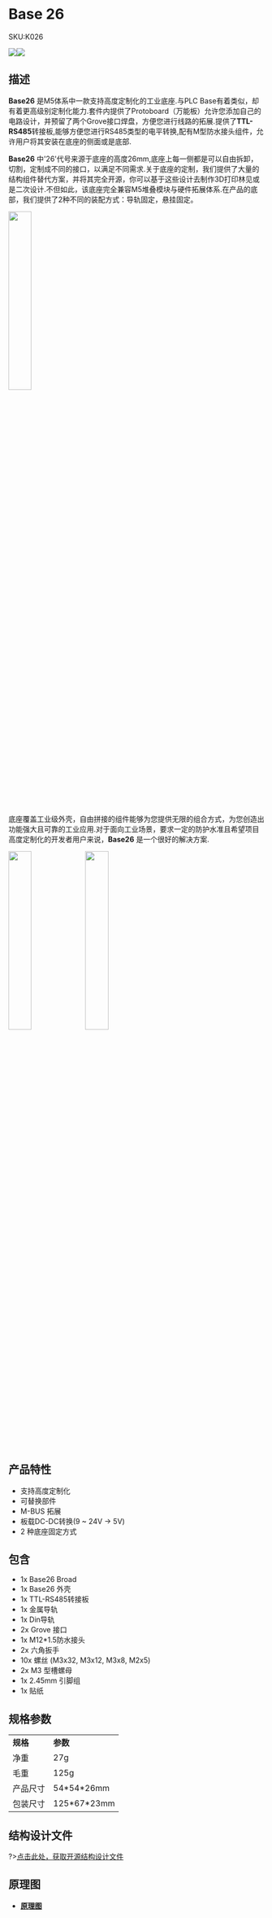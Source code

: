 # Base 26

<el-tag effect="plain">SKU:K026</el-tag>

<div class="product_pic"><img src="assets\img\product_pics\base\base26\base26_01.webp"><img src="assets\img\product_pics\base\base26\base26_02.webp"></div>

## 描述

**Base26** 是M5体系中一款支持高度定制化的工业底座.与PLC Base有着类似，却有着更高级别定制化能力.套件内提供了Protoboard（万能板）允许您添加自己的电路设计，并预留了两个Grove接口焊盘，方便您进行线路的拓展.提供了**TTL-RS485**转接板,能够方便您进行RS485类型的电平转换,配有M型防水接头组件，允许用户将其安装在底座的侧面或是底部.

**Base26** 中'26'代号来源于底座的高度26mm,底座上每一侧都是可以自由拆卸，切割，定制成不同的接口，以满足不同需求.关于底座的定制，我们提供了大量的结构组件替代方案，并将其完全开源，你可以基于这些设计去制作3D打印林见或是二次设计.不但如此，该底座完全兼容M5堆叠模块与硬件拓展体系.在产品的底部，我们提供了2种不同的装配方式：导轨固定，悬挂固定。

<img src="assets/img/product_pics/base/base26/base26_05.webp" width="30%" height="30%">

底座覆盖工业级外壳，自由拼接的组件能够为您提供无限的组合方式，为您创造出功能强大且可靠的工业应用.对于面向工业场景，要求一定的防护水准且希望项目高度定制化的开发者用户来说，**Base26** 是一个很好的解决方案.

<img src="assets/img/product_pics/base/base26//base26_03.webp" width="30%" height="30%"><img src="assets/img/product_pics/base/base26/base26_04.webp" width="30%" height="30%">

## 产品特性

-  支持高度定制化
-  可替换部件
-  M-BUS 拓展
-  板载DC-DC转换(9 ~ 24V -> 5V)
-  2 种底座固定方式

## 包含

-  1x Base26 Broad
-  1x Base26 外壳
-  1x TTL-RS485转接板
-  1x 金属导轨
-  1x Din导轨
-  2x Grove 接口
-  1x M12*1.5防水接头
-  2x 六角扳手
-  10x 螺丝 (M3x32, M3x12, M3x8, M2x5)
-  2x M3 型槽螺母
-  1x 2.45mm 引脚组
-  1x 贴纸

## 规格参数

<table>
   <tr style="font-weight:bold">
      <td>规格</td>
      <td>参数</td>
   </tr>
   <tr>
      <td>净重</td>
      <td>27g</td>
   </tr>
   <tr>
      <td>毛重</td>
      <td>125g</td>
   </tr>
   <tr>
      <td>产品尺寸</td>
      <td>54*54*26mm</td>
   </tr>
   <tr>
      <td>包装尺寸</td>
      <td>125*67*23mm</td>
   </tr>
 </table>

## 结构设计文件

?>[点击此处，获取开源结构设计文件](https://github.com/m5stack/m5-structural-design-file/tree/master/BaseX_DB9_01)

## 原理图

- **[原理图](https://m5stack.oss-cn-shenzhen.aliyuncs.com/resource/docs/schematic/Bases/BASE26.pdf)**

<script>

   var purchase_link = 'https://m5stack.com/collections/m5-base/products/base-26proto-industrial-board-module';
   anchor_search(purchase_link);
   scrollFunc();

</script>